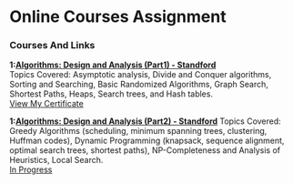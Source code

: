 # Online Courses Assignment

### Courses And Links

<b>1:[Algorithms: Design and Analysis (Part1) - Standford](https://lagunita.stanford.edu/courses/course-v1:Engineering+Algorithms1+SelfPaced/about)</b>    
Topics Covered: Asymptotic analysis, Divide and
Conquer algorithms, Sorting and Searching, Basic Randomized
Algorithms, Graph Search, Shortest Paths, Heaps, Search trees, and Hash
tables.</br>
[View My Certificate](https://prod-cert-bucket.s3.amazonaws.com/downloads/1131c1d1ffe449a5a0463b033dc1662c/Statement.pdf)

<b>1:[Algorithms: Design and Analysis (Part2) - Standford](https://lagunita.stanford.edu/courses/course-v1:Engineering+Algorithms2+SelfPaced/course/)</b>
Topics Covered: Greedy Algorithms (scheduling, minimum spanning trees, clustering, Huffman codes), Dynamic Programming (knapsack, sequence alignment, optimal search trees, shortest paths), NP-Completeness and Analysis of Heuristics, Local Search.</br>
[In Progress]()

